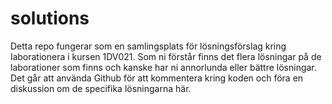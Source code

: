 # solutions
Detta repo fungerar som en samlingsplats för lösningsförslag kring laborationera i kursen 1DV021. Som ni förstår finns det flera lösningar på de laborationer som finns och kanske har ni annorlunda eller bättre lösningar. Det går att använda Github för att kommentera kring koden och föra en diskussion om de specifika lösningarna här.
